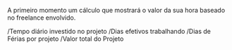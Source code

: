 A primeiro momento um cálculo que mostrará o valor da sua hora baseado no freelance envolvido.

/Tempo diário investido no projeto
/Dias efetivos trabalhando
/Dias de Férias por projeto
/Valor total do Projeto
